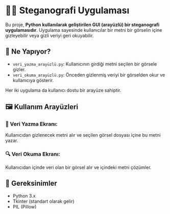 # 🕵️‍♂️ Steganografi Uygulaması

Bu proje, **Python kullanılarak geliştirilen GUI (arayüzlü) bir steganografi uygulamasıdır**. Uygulama sayesinde kullanıcılar bir metni bir görselin içine gizleyebilir veya gizli veriyi geri okuyabilir.

## 🧠 Ne Yapıyor?

- `veri_yazma_arayüzlü.py`: Kullanıcının girdiği metni seçilen bir görsele gizler.
- `veri_okuma_arayüzlü.py`: Önceden gizlenmiş veriyi bir görselden okur ve kullanıcıya gösterir.

Her iki uygulama da kullanıcı dostu bir arayüze sahiptir.

## 🖼️ Kullanım Arayüzleri

### 🔐 Veri Yazma Ekranı:
Kullanıcıdan gizlenecek metni alır ve seçilen görsel dosyası içine bu metni yazar.

### 🔍 Veri Okuma Ekranı:
Kullanıcıdan içinde veri olan bir görsel alır ve içindeki metni çözümler.

## 💾 Gereksinimler

- Python 3.x
- Tkinter (standart olarak gelir)
- PIL (Pillow)
